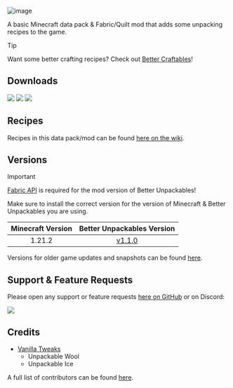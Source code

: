 ![image](https://i.imgur.com/f0qh2em.png)

A basic Minecraft data pack & Fabric/Quilt mod that adds some unpacking recipes to the game.

> [!TIP]
> Want some better crafting recipes? Check out [Better Craftables](https://modrinth.com/datapack/better-craftables)!

## Downloads

[![](https://img.shields.io/modrinth/dt/bUmlsA7b?label=Modrinth&style=for-the-badge&color=00AF5C&logo=modrinth)](https://modrinth.com/datapack/better-unpackables/)
[![](https://img.shields.io/github/downloads/Classic36-Media/Better-Unpackables/total?label=GitHub&style=for-the-badge&color=181717&logo=github)](https://github.com/Classic36-Media/Better-Unpackables/releases)
[![](https://img.shields.io/spiget/downloads/120335?label=SpigotMC&style=for-the-badge&color=ED8106&logo=spigotmc)](https://www.spigotmc.org/resources/better-unpackables.120335/)

## Recipes

Recipes in this data pack/mod can be found [here on the wiki](https://github.com/Classic36-Media/Better-Unpackables/wiki/Unpacking-Recipes).

## Versions

> [!IMPORTANT]
> [Fabric API](https://modrinth.com/mod/fabric-api) is required for the mod version of Better Unpackables!
>
> Make sure to install the correct version for the version of Minecraft & Better Unpackables you are using.

| Minecraft Version | Better Unpackables Version |
| :--: | :--: |
| 1.21.2 | [v1.1.0](https://github.com/Classic36-Media/Better-Unpackables/releases/tag/v1.1.0) |

Versions for older game updates and snapshots can be found [here](https://github.com/Classic36-Media/Better-Unpackables/wiki/Versions).

## Support & Feature Requests
Please open any support or feature requests [here on GitHub](https://github.com/Classic36-Media/Better-Unpackables/issues/new/choose) or on Discord:

[![](https://img.shields.io/discord/1107084025442607206?label=Discord&style=for-the-badge&color=5865F2&logo=discord)](https://discord.gg/vZJSDjPcmu)

## Credits
* [Vanilla Tweaks](https://vanillatweaks.net/)
	* Unpackable Wool
	* Unpackable Ice

A full list of contributors can be found [here](https://github.com/Classic36-Media/Better-Unpackables/wiki/Credits).